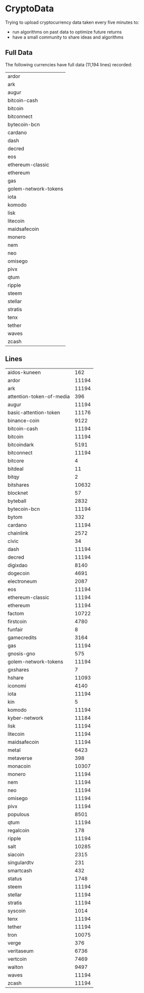 # CryptoData

Trying to upload cryptocurrency data taken every five minutes to:  
- run algorithms on past data to optimize future returns  
- have a small community to share ideas and algorithms  
## Full Data
The following currencies have full data (11,194 lines) recorded:  
<table>
<tr><td>ardor</td></tr>
<tr><td>ark</td></tr>
<tr><td>augur</td></tr>
<tr><td>bitcoin-cash</td></tr>
<tr><td>bitcoin</td></tr>
<tr><td>bitconnect</td></tr>
<tr><td>bytecoin-bcn</td></tr>
<tr><td>cardano</td></tr>
<tr><td>dash</td></tr>
<tr><td>decred</td></tr>
<tr><td>eos</td></tr>
<tr><td>ethereum-classic</td></tr>
<tr><td>ethereum</td></tr>
<tr><td>gas</td></tr>
<tr><td>golem-network-tokens</td></tr>
<tr><td>iota</td></tr>
<tr><td>komodo</td></tr>
<tr><td>lisk</td></tr>
<tr><td>litecoin</td></tr>
<tr><td>maidsafecoin</td></tr>
<tr><td>monero</td></tr>
<tr><td>nem</td></tr>
<tr><td>neo</td></tr>
<tr><td>omisego</td></tr>
<tr><td>pivx</td></tr>
<tr><td>qtum</td></tr>
<tr><td>ripple</td></tr>
<tr><td>steem</td></tr>
<tr><td>stellar</td></tr>
<tr><td>stratis</td></tr>
<tr><td>tenx</td></tr>
<tr><td>tether</td></tr>
<tr><td>waves</td></tr>
<tr><td>zcash</td></tr>
</table>

## Lines
<table>
<tr><td>aidos-kuneen</td><td>162</td></tr>
<tr><td>ardor</td><td>11194</td></tr>
<tr><td>ark</td><td>11194</td></tr>
<tr><td>attention-token-of-media</td><td>396</td></tr>
<tr><td>augur</td><td>11194</td></tr>
<tr><td>basic-attention-token</td><td>11176</td></tr>
<tr><td>binance-coin</td><td>9122</td></tr>
<tr><td>bitcoin-cash</td><td>11194</td></tr>
<tr><td>bitcoin</td><td>11194</td></tr>
<tr><td>bitcoindark</td><td>5191</td></tr>
<tr><td>bitconnect</td><td>11194</td></tr>
<tr><td>bitcore</td><td>4</td></tr>
<tr><td>bitdeal</td><td>11</td></tr>
<tr><td>bitqy</td><td>2</td></tr>
<tr><td>bitshares</td><td>10632</td></tr>
<tr><td>blocknet</td><td>57</td></tr>
<tr><td>byteball</td><td>2832</td></tr>
<tr><td>bytecoin-bcn</td><td>11194</td></tr>
<tr><td>bytom</td><td>332</td></tr>
<tr><td>cardano</td><td>11194</td></tr>
<tr><td>chainlink</td><td>2572</td></tr>
<tr><td>civic</td><td>34</td></tr>
<tr><td>dash</td><td>11194</td></tr>
<tr><td>decred</td><td>11194</td></tr>
<tr><td>digixdao</td><td>8140</td></tr>
<tr><td>dogecoin</td><td>4691</td></tr>
<tr><td>electroneum</td><td>2087</td></tr>
<tr><td>eos</td><td>11194</td></tr>
<tr><td>ethereum-classic</td><td>11194</td></tr>
<tr><td>ethereum</td><td>11194</td></tr>
<tr><td>factom</td><td>10722</td></tr>
<tr><td>firstcoin</td><td>4780</td></tr>
<tr><td>funfair</td><td>8</td></tr>
<tr><td>gamecredits</td><td>3164</td></tr>
<tr><td>gas</td><td>11194</td></tr>
<tr><td>gnosis-gno</td><td>575</td></tr>
<tr><td>golem-network-tokens</td><td>11194</td></tr>
<tr><td>gxshares</td><td>7</td></tr>
<tr><td>hshare</td><td>11093</td></tr>
<tr><td>iconomi</td><td>4140</td></tr>
<tr><td>iota</td><td>11194</td></tr>
<tr><td>kin</td><td>5</td></tr>
<tr><td>komodo</td><td>11194</td></tr>
<tr><td>kyber-network</td><td>11184</td></tr>
<tr><td>lisk</td><td>11194</td></tr>
<tr><td>litecoin</td><td>11194</td></tr>
<tr><td>maidsafecoin</td><td>11194</td></tr>
<tr><td>metal</td><td>6423</td></tr>
<tr><td>metaverse</td><td>398</td></tr>
<tr><td>monacoin</td><td>10307</td></tr>
<tr><td>monero</td><td>11194</td></tr>
<tr><td>nem</td><td>11194</td></tr>
<tr><td>neo</td><td>11194</td></tr>
<tr><td>omisego</td><td>11194</td></tr>
<tr><td>pivx</td><td>11194</td></tr>
<tr><td>populous</td><td>8501</td></tr>
<tr><td>qtum</td><td>11194</td></tr>
<tr><td>regalcoin</td><td>178</td></tr>
<tr><td>ripple</td><td>11194</td></tr>
<tr><td>salt</td><td>10285</td></tr>
<tr><td>siacoin</td><td>2315</td></tr>
<tr><td>singulardtv</td><td>231</td></tr>
<tr><td>smartcash</td><td>432</td></tr>
<tr><td>status</td><td>1748</td></tr>
<tr><td>steem</td><td>11194</td></tr>
<tr><td>stellar</td><td>11194</td></tr>
<tr><td>stratis</td><td>11194</td></tr>
<tr><td>syscoin</td><td>1014</td></tr>
<tr><td>tenx</td><td>11194</td></tr>
<tr><td>tether</td><td>11194</td></tr>
<tr><td>tron</td><td>10075</td></tr>
<tr><td>verge</td><td>376</td></tr>
<tr><td>veritaseum</td><td>6736</td></tr>
<tr><td>vertcoin</td><td>7469</td></tr>
<tr><td>walton</td><td>9497</td></tr>
<tr><td>waves</td><td>11194</td></tr>
<tr><td>zcash</td><td>11194</td></tr>
</table>
